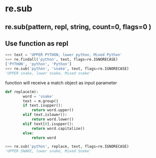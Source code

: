 # re.sub

## re.sub\(pattern, repl, string, count=0, flags=0 \)

## Use function as repl

```python
>>> text = 'UPPER PYTHON, lower python, Mixed Python'
>>> re.findall('python', text, flags=re.IGNORECASE)
['PYTHON', 'python', 'Python']
>>> re.sub('python', 'snake', text, flags=re.IGNORECASE)
'UPPER snake, lower snake, Mixed snake'
```

function will receive a match object as input parameter

```python
def replace(m):
        word = 'snake'
        text = m.group()
        if text.isupper():
            return word.upper()
        elif text.islower():
            return word.lower()
        elif text[0].isupper():
            return word.capitalize()
        else:
            return word

>>> re.sub('python', replace, text, flags=re.IGNORECASE)
'UPPER SNAKE, lower snake, Mixed Snake'
```

